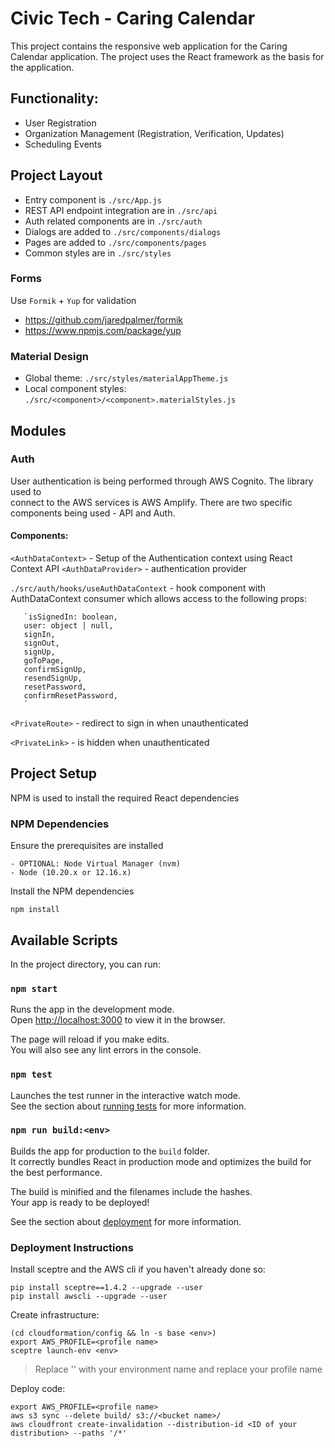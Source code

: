 # Civic Tech - Caring Calendar

This project contains the responsive web application for the Caring Calendar
application. The project uses the React framework as the basis for the
application.

## Functionality:

- User Registration
- Organization Management (Registration, Verification, Updates)
- Scheduling Events

## Project Layout

- Entry component is `./src/App.js`
- REST API endpoint integration are in `./src/api`
- Auth related components are in `./src/auth`
- Dialogs are added to `./src/components/dialogs`
- Pages are added to `./src/components/pages`
- Common styles are in `./src/styles`

### Forms

Use `Formik` + `Yup` for validation

- https://github.com/jaredpalmer/formik
- https://www.npmjs.com/package/yup

### Material Design

- Global theme: `./src/styles/materialAppTheme.js`
- Local component styles: `./src/<component>/<component>.materialStyles.js`

## Modules

### Auth

User authentication is being performed through AWS Cognito. The library used
to  
connect to the AWS services is AWS Amplify. There are two specific components
being used - API and Auth.

#### Components:

`<AuthDataContext>` - Setup of the Authentication context using React Context
API `<AuthDataProvider>` - authentication provider

`./src/auth/hooks/useAuthDataContext` - hook component with AuthDataContext
consumer which allows access to the following props:

       `isSignedIn: boolean,
       user: object | null,
       signIn,
       signOut,
       signUp,
       goToPage,
       confirmSignUp,
       resendSignUp,
       resetPassword,
       confirmResetPassword,
       `

`<PrivateRoute>` - redirect to sign in when unauthenticated

`<PrivateLink>` - is hidden when unauthenticated

## Project Setup

NPM is used to install the required React dependencies

### NPM Dependencies

Ensure the prerequisites are installed

```
- OPTIONAL: Node Virtual Manager (nvm)
- Node (10.20.x or 12.16.x)
```

Install the NPM dependencies

```
npm install
```

## Available Scripts

In the project directory, you can run:

### `npm start`

Runs the app in the development mode.  
Open [http://localhost:3000](http://localhost:3000) to view it in the browser.

The page will reload if you make edits.  
You will also see any lint errors in the console.

### `npm test`

Launches the test runner in the interactive watch mode.  
See the section about
[running tests](https://facebook.github.io/create-react-app/docs/running-tests)
for more information.

### `npm run build:<env>`

Builds the app for production to the `build` folder.  
It correctly bundles React in production mode and optimizes the build for the
best performance.

The build is minified and the filenames include the hashes.  
Your app is ready to be deployed!

See the section about
[deployment](https://facebook.github.io/create-react-app/docs/deployment) for
more information.

### Deployment Instructions

Install sceptre and the AWS cli if you haven't already done so:

```
pip install sceptre==1.4.2 --upgrade --user
pip install awscli --upgrade --user
```

Create infrastructure:

```
(cd cloudformation/config && ln -s base <env>)
export AWS_PROFILE=<profile name>
sceptre launch-env <env>
```

> Replace '<env>' with your environment name and replace your profile name

Deploy code:

```
export AWS_PROFILE=<profile name>
aws s3 sync --delete build/ s3://<bucket name>/
aws cloudfront create-invalidation --distribution-id <ID of your distribution> --paths '/*'
```
